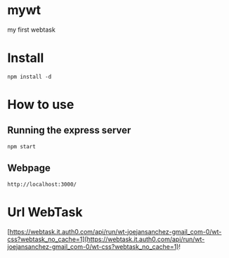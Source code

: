 # mywt
my first webtask

# Install

```
npm install -d
```

# How to use

## Running the express server

```
npm start
```

## Webpage

```
http://localhost:3000/
```




# Url WebTask

[https://webtask.it.auth0.com/api/run/wt-joejansanchez-gmail_com-0/wt-css?webtask_no_cache=1](https://webtask.it.auth0.com/api/run/wt-joejansanchez-gmail_com-0/wt-css?webtask_no_cache=1)!